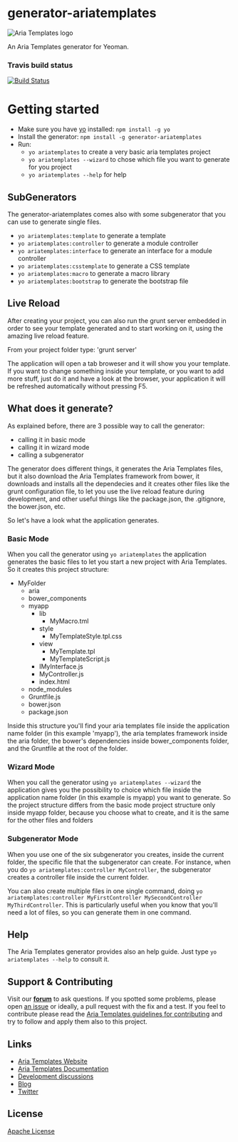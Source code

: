 # generator-ariatemplates

![Aria Templates logo](http://ariatemplates.com/images/logo-forum.png)

An Aria Templates generator for Yeoman.

### Travis build status
[![Build Status](https://secure.travis-ci.org/ariatemplates/generator-ariatemplates.png?branch=master)](https://travis-ci.org/ariatemplates/generator-ariatemplate)


Getting started
===============
- Make sure you have [yo](https://github.com/yeoman/yo) installed:
    `npm install -g yo`
- Install the generator: `npm install -g generator-ariatemplates`
- Run: 
	- `yo ariatemplates` to create a very basic aria templates project
	- `yo ariatemplates --wizard` to chose which file you want to generate for you project
	- `yo ariatemplates --help` for help


## SubGenerators

The generator-ariatemplates comes also with some subgenerator that you can use to generate single files.

- `yo ariatemplates:template` to generate a template
- `yo ariatemplates:controller` to generate a module controller
- `yo ariatemplates:interface` to generate an interface for a module controller
- `yo ariatemplates:csstemplate` to generate a CSS template
- `yo ariatemplates:macro` to generate a macro library
- `yo ariatemplates:bootstrap` to generate the bootstrap file


## Live Reload

After creating your project, you can also run the grunt server embedded in order to see your template generated and to start working on it, using the amazing live reload feature.

From your project folder type:
'grunt server'

The application will open a tab broweser and it will show you your template. If you want to change something inside your template, or you want to add more stuff, just do it and have a look at the browser, your application it will be refreshed automatically without pressing F5.

## What does it generate?
As explained before, there are 3 possible way to call the generator:
- calling it in basic mode
- calling it in wizard mode
- calling a subgenerator

The generator does different things, it generates the Aria Templates files, but it also download the Aria Templates framework from bower, it downloads and installs all the dependecies and it creates other files like the grunt configuration file, to let you use the live reload feature during development, and other useful things like the package.json, the .gitignore, the bower.json, etc.

So let's have a look what the application generates.


### Basic Mode

When you call the generator using `yo ariatemplates` the application generates the basic files to let you start a new project with Aria Templates.
So it creates this project structure:

- MyFolder
	- aria
	- bower_components
	- myapp
		- lib
			- MyMacro.tml
		- style
			- MyTemplateStyle.tpl.css
		- view
			- MyTemplate.tpl
			- MyTemplateScript.js
		- IMyInterface.js
		- MyController.js
		- index.html
	- node_modules
	- Gruntfile.js
	- bower.json
	- package.json

Inside this structure you'll find your aria templates file inside the application name folder (in this example 'myapp'), the aria templates framework inside the aria folder, the bower's dependencies inside bower_components folder, and the Gruntfile at the root of the folder.


### Wizard Mode

When you call the generator using `yo ariatemplates --wizard` the application gives you the possibility to choice which file inside the application name folder (in this example is myapp) you want to generate. So the project structure differs from the basic mode project structure only inside myapp folder, because you choose what to create, and it is the same for the other files and folders


### Subgenerator Mode

When you use one of the six subgenerator you creates, inside the current folder, the specific file that the subgenerator can create.
For instance, when you do `yo ariatemplates:controller MyController`, the subgenerator creates a controller file inside the current folder.

You can also create multiple files in one single command, doing `yo ariatemplates:controller MyFirstController MySecondController MyThirdController`. This is particularly useful when you know that you'll need a lot of files, so you can generate them in one command.


## Help

The Aria Templates generator provides also an help guide. Just type `yo ariatemplates --help` to consult it.


## Support & Contributing

Visit our **[forum](http://ariatemplates.com/forum/)** to ask questions. If you spotted some problems, please open [an issue](https://github.com/ariatemplates/generator-ariatemplates/issues?state=open) or ideally, a pull request with the fix and a test.
If you feel to contribute please read the [Aria Templates guidelines for contributing](https://github.com/ariatemplates/ariatemplates/blob/master/CONTRIBUTING.md) and try to follow and apply them also to this project.


## Links

- [Aria Templates Website](http://ariatemplates.com)
- [Aria Templates Documentation](http://ariatemplates.com/usermanual)
- [Development discussions](https://github.com/ariatemplates/generator-ariatemplates/issues)
- [Blog](http://ariatemplates.com/blog/)
- [Twitter](https://twitter.com/ariatemplates)


## License
[Apache License](https://en.wikipedia.org/wiki/Apache_License)

